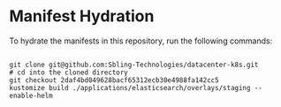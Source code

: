 
# Manifest Hydration

To hydrate the manifests in this repository, run the following commands:

```shell

git clone git@github.com:Sbling-Technologies/datacenter-k8s.git
# cd into the cloned directory
git checkout 2daf4bd049628bacf65312ecb30e4988fa142cc5
kustomize build ./applications/elasticsearch/overlays/staging --enable-helm
```